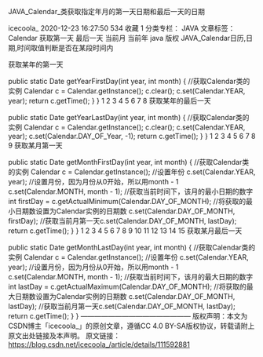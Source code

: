 JAVA_Calendar_类获取指定年月的第一天日期和最后一天的日期

icecoola_ 2020-12-23 16:27:50   534   收藏 1
分类专栏： JAVA 文章标签： Calendar 获取第一天 最后一天 当前月 当前年 java
版权
JAVA_Calendar日历,日期,时间取值判断是否在某段时间内

获取某年的第一天

public static Date getYearFirstDay(int year, int month) {
//获取Calendar类的实例
Calendar c = Calendar.getInstance();
c.clear();
c.set(Calendar.YEAR, year);
return c.getTime();
}
}
1
2
3
4
5
6
7
8
获取某年的最后一天

public static Date getYearLastDay(int year, int month) {
//获取Calendar类的实例
Calendar c = Calendar.getInstance();
c.clear();
c.set(Calendar.YEAR, year);
c.set(Calendar.DAY_OF_Year, -1);
return c.getTime();
}
}
1
2
3
4
5
6
7
8
9
获取某月第一天

public static Date getMonthFirstDay(int year, int month) {
//获取Calendar类的实例
Calendar c = Calendar.getInstance();
//设置年份
c.set(Calendar.YEAR, year);
//设置月份，因为月份从0开始，所以用month - 1
c.set(Calendar.MONTH, month - 1);
//获取当前时间下，该月的最小日期的数字
int firstDay = c.getActualMinimum(Calendar.DAY_OF_MONTH);
//将获取的最小日期数设置为Calendar实例的日期数
c.set(Calendar.DAY_OF_MONTH, firstDay);
//获取当前月第一天c.set(Calendar.DAY_OF_MONTH, lastDay);
return c.getTime();
}
}
1
2
3
4
5
6
7
8
9
10
11
12
13
14
15
获取某月最后一天

public static Date getMonthLastDay(int year, int month) {
//获取Calendar类的实例
Calendar c = Calendar.getInstance();
//设置年份
c.set(Calendar.YEAR, year);
//设置月份，因为月份从0开始，所以用month - 1
c.set(Calendar.MONTH, month - 1);
//获取当前时间下，该月的最大日期的数字
int lastDay = c.getActualMaximum(Calendar.DAY_OF_MONTH);
//将获取的最大日期数设置为Calendar实例的日期数
c.set(Calendar.DAY_OF_MONTH, lastDay);
//获取当前月第一天c.set(Calendar.DAY_OF_MONTH, lastDay);
return c.getTime();
}
}
————————————————
版权声明：本文为CSDN博主「icecoola_」的原创文章，遵循CC 4.0 BY-SA版权协议，转载请附上原文出处链接及本声明。
原文链接：https://blog.csdn.net/icecoola_/article/details/111592881